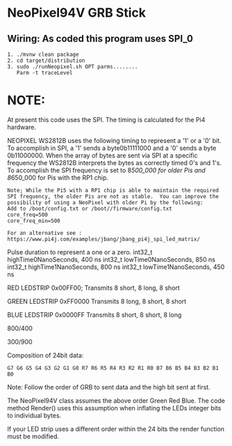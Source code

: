 <!---
#
#
# *
#        * -
#        * #%L
#        * **********************************************************************
#        * ORGANIZATION  :  Pi4J
#        * PROJECT       :  Pi4J :: EXTENSION
#        * FILENAME      : README.md
# *
#        * This file is part of the Pi4J project. More information about
#        * this project can be found here:  https://pi4j.com/
#        * **********************************************************************
#        * %%
#        *   * Copyright (C) 2012 - 2023 Pi4J
#         * %%
# *
#        * Licensed under the Apache License, Version 2.0 (the "License");
#        * you may not use this file except in compliance with the License.
#        * You may obtain a copy of the License at
# *
#        *      http://www.apache.org/licenses/LICENSE-2.0
# *
#        * Unless required by applicable law or agreed to in writing, software
#        * distributed under the License is distributed on an "AS IS" BASIS,
#        * WITHOUT WARRANTIES OR CONDITIONS OF ANY KIND, either express or implied.
#        * See the License for the specific language governing permissions and
#        * limitations under the License.
#        * #L%
# *
#
#
-->

# NeoPixel94V GRB Stick

## Wiring:  As coded this program uses SPI_0

```
1. ./mvnw clean package
2. cd target/distribution
3. sudo ./runNeopixel.sh OPT parms........
   Parm -t traceLevel
```

# NOTE:

At present this code uses the SPI.
The timing is calculated for the Pi4 hardware.

NEOPIXEL WS2812B uses the following timing to represent a '1' or a '0' bit. To
accomplish in SPI, a '1' sends a byte0b11111000 and a '0' sends a byte 0b11000000.
When the array of bytes are sent via SPI at a specific frequency the WS2812B
interprets the bytes as correctly timed 0's and 1's.
To accomplish the SPI frequency is set to 8*500_000 for older Pis
and 8*650_000 for Pis with the RP1 chip.

```text
Note; While the Pi5 with a RP1 chip is able to maintain the required
SPI frequency, the older Pis are not as stable.  You can improve the 
possibility of using a NeoPixel with older Pi by the following:
Add to /boot/config.txt or /boot//firmware/config.txt
core_freq=500
core_freq_min=500

For an alternative see :
https://www.pi4j.com/examples/jbang/jbang_pi4j_spi_led_matrix/

```
Pulse duration to represent a one or a zero.
int32_t highTime0NanoSeconds, 400 ns
int32_t lowTime0NanoSeconds, 850 ns
int32_t highTime1NanoSeconds, 800 ns
int32_t lowTime1NanoSeconds, 450 ns

RED LEDSTRIP 0x00FF00;
Transmits 8 short, 8 long, 8 short

GREEN LEDSTRIP 0xFF0000
Transmits 8 long, 8 short, 8 short

BLUE LEDSTRIP 0x0000FF
Transmits 8 short, 8 short, 8 long

800/400

300/900

Composition of 24bit data:
```
G7 G6 G5 G4 G3 G2 G1 G0 R7 R6 R5 R4 R3 R2 R1 R0 B7 B6 B5 B4 B3 B2 B1 B0
```
Note: Follow the order of GRB to sent data and the high bit sent at first.

The NeoPixel94V class assumes the above order Green Red Blue. The code
method Render() uses this assumption when inflating the LEDs integer bits
to individual bytes.

If your LED strip uses a different order within the 24 bits the render function
must be modified.





